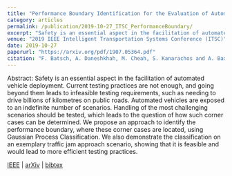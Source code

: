 ```yaml
---
title: "Performance Boundary Identification for the Evaluation of Automated Vehicles using Gaussian Process Classification"
category: articles
permalink: /publication/2019-10-27_ITSC_PerformanceBoundary/
excerpt: "Safety is an essential aspect in the facilitation of automated vehicle deployment. We propose an approach to identify the performance boundary, where corner case scenarios are located, using Gaussian Process Classification."
venue: "2019 IEEE Intelligent Transportation Systems Conference (ITSC)"
date: 2019-10-27
paperurl: "https://arxiv.org/pdf/1907.05364.pdf"
citation: "F. Batsch, A. Daneshkhah, M. Cheah, S. Kanarachos and A. Baxendale, &quot;Performance Boundary Identification for the Evaluation of Automated Vehicles using Gaussian Process Classification,&quot; <i>2019 IEEE Intelligent Transportation Systems Conference (ITSC)</i>, 2019, pp. 419-424, doi: 10.1109/ITSC.2019.8917119."
---
```


Abstract: Safety is an essential aspect in the facilitation of automated vehicle deployment. Current testing practices are not enough, and going beyond them leads to infeasible testing requirements, such as needing to drive billions of kilometres on public roads. Automated vehicles are exposed to an indefinite number of scenarios. Handling of the most challenging scenarios should be tested, which leads to the question of how such corner cases can be determined. We propose an approach to identify the performance boundary, where these corner cases are located, using Gaussian Process Classification. We also demonstrate the classification on an exemplary traffic jam approach scenario, showing that it is feasible and would lead to more efficient testing practices. 

[IEEE](https://ieeexplore.ieee.org/abstract/document/8917119 "Paper on IEEE") &#124; [arXiv](https://arxiv.org/pdf/1907.05364.pdf "Paper on arXiv") &#124; [bibtex](/files/2019-10-27_ITSC_PerformanceBoundary.bib "bibtex citation")

